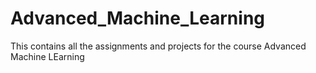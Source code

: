 # Advanced_Machine_Learning
This contains all the assignments and projects for the course Advanced Machine LEarning
